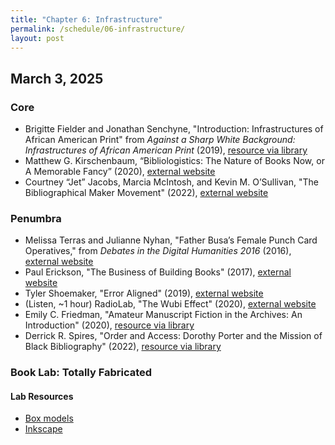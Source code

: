```yaml
---
title: "Chapter 6: Infrastructure"
permalink: /schedule/06-infrastructure/
layout: post
---
```


## March 3, 2025

### Core

+ Brigitte Fielder and Jonathan Senchyne, "Introduction: Infrastructures of African American Print" from _Against a Sharp White Background: Infrastructures of African American Print_ (2019), [resource via library](https://muse-jhu-edu.proxy2.library.illinois.edu/chapter/2296781/pdf)
+ Matthew G. Kirschenbaum, “Bibliologistics: The Nature of Books Now, or A Memorable Fancy” (2020), [external website](https://post45.org/2020/04/bibliologistics-the-nature-of-books-now-or-a-memorable-fancy/)
+ Courtney “Jet” Jacobs, Marcia McIntosh, and Kevin M. O’Sullivan, "The Bibliographical Maker Movement" (2022), [external website](https://digital.library.unt.edu/ark:/67531/metadc1998727/m1/1/)

### Penumbra

+ Melissa Terras and Julianne Nyhan, "Father Busa’s Female Punch Card Operatives," from _Debates in the Digital Humanities 2016_ (2016), [external website](http://dhdebates.gc.cuny.edu/debates/text/57)
+ Paul Erickson, "The Business of Building Books" (2017), [external website](http://commonplace.online/article/business-building-books/)
+ Tyler Shoemaker, "Error Aligned" (2019), [external website](https://scholarworks.iu.edu/journals/index.php/textual/article/view/27153/32677)
+ (Listen, ~1 hour) RadioLab, "The Wubi Effect" (2020), [external website](https://radiolab.org/podcast/wubi-effect)
+ Emily C. Friedman, "Amateur Manuscript Fiction in the Archives: An Introduction" (2020), [resource via library](https://doi-org.proxy2.library.illinois.edu/10.2307/j.ctvxbpf9s.13)
+ Derrick R. Spires, "Order and Access: Dorothy Porter and the Mission of Black Bibliography" (2022), [resource via library](https://www-journals-uchicago-edu.proxy2.library.illinois.edu/doi/10.1086/719973)

### Book Lab: Totally Fabricated

#### Lab Resources

+ [Box models](https://boxes.hackerspace-bamberg.de/?language=en)
+ [Inkscape](https://inkscape.org)